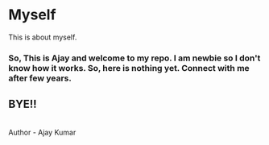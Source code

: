 # Myself
This is about myself.
<br> 
<h3>
So, This is Ajay and welcome to my repo. I am newbie so I don't know how it works. So, here is nothing yet. Connect with me after few years. 
</h3>
  <h2> BYE!!</h2>
<br>
Author - Ajay Kumar
